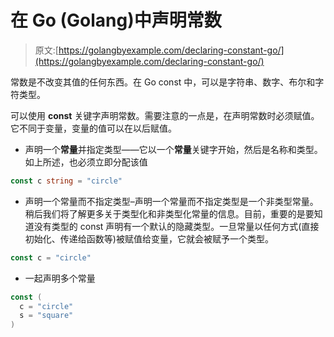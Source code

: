 # 在 Go (Golang)中声明常数

> 原文:[https://golangbyexample.com/declaring-constant-go/](https://golangbyexample.com/declaring-constant-go/)

常数是不改变其值的任何东西。在 Go const 中，可以是字符串、数字、布尔和字符类型。

可以使用 **const** 关键字声明常数。需要注意的一点是，在声明常数时必须赋值。它不同于变量，变量的值可以在以后赋值。

*   声明一个**常量**并指定类型——它以一个**常量**关键字开始，然后是名称和类型。如上所述，也必须立即分配该值

```go
const c string = "circle"
```

*   声明一个常量而不指定类型–声明一个常量而不指定类型是一个非类型常量。稍后我们将了解更多关于类型化和非类型化常量的信息。目前，重要的是要知道没有类型的 const 声明有一个默认的隐藏类型。一旦常量以任何方式(直接初始化、传递给函数等)被赋值给变量，它就会被赋予一个类型。

```go
const c = "circle"
```

*   一起声明多个常量

```go
const (
  c = "circle"
  s = "square"
)
```